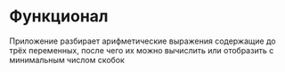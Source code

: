 # Функционал
Приложение разбирает арифметические выражения содержащие до трёх переменных, после чего их можно вычислить или отобразить с минимальным числом скобок
